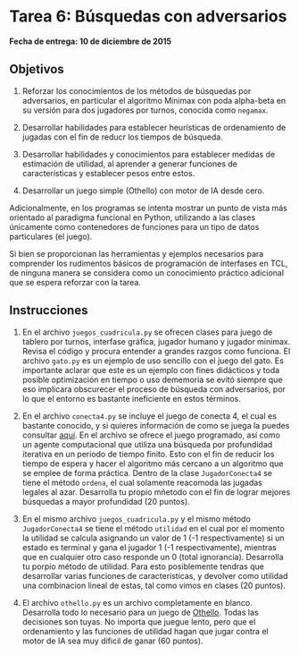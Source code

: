 # Tarea 6: Búsquedas con adversarios

**Fecha de entrega: 10 de diciembre de 2015**

## Objetivos

1. Reforzar los conocimientos de los métodos de búsquedas por adversarios, en particular 
   el algoritmo Minimax con poda alpha-beta en su versión para dos jugadores por turnos, conocida 
   como `negamax`.

2. Desarrollar habilidades para establecer heurísticas de ordenamiento de jugadas con el fin de reducr los
   tiempos de búsqueda.
   
3. Desarrollar habilidades y conocimientos para establecer medidas de estimación de utilidad, al aprender a 
   generar funciones de características y establecer pesos entre estos.
   
4. Desarrollar un juego simple (Othello) con motor de IA desde cero.

Adicionalmente, en los programas se intenta mostrar un punto de vista más orientado al paradigma funcional en Python,
utilizando a las clases únicamente como contenedores de funciones para un tipo de datos particulares (el juego).

Si bien se proporcionan las herramientas y ejemplos necesarios para comprender los rudimentos básicos de programación 
de interfases en TCL, de ninguna manera se considera como un conocimiento práctico adicional que se espera
reforzar con la tarea.

## Instrucciones

1. En el archivo `juegos_cuadricula.py` se ofrecen clases para juego de tablero por turnos, interfase gráfica, jugador
   humano y jugador minimax. Revisa el código y procura entender a grandes razgos como funciona. El archivo `gato.py`
   es un ejemplo de uso sencillo con el juego del gato. Es importante aclarar que este es un ejemplo con fines didácticos y 
   toda posible optimización en tiempo o uso dememoria se evitó siempre que eso implicara obscurecer el proceso de
   búsqueda con adversarios, por lo que el entorno es bastante ineficiente en estos términos.
   
2. En el archivo `conecta4.py` se incluye el juego de conecta 4, el cual es bastante conocido, y si quieres información
   de como se juega la puedes consultar [aqui](http://en.wikipedia.org/wiki/Connect_Four). En el archivo se ofrece el 
   juego programado, así como un agente computacional que utiliza una búsqueda por profundidad iterativa en un periodo 
   de tiempo finito. Esto con el fin de reducir los tiempo de espera y hacer el algoritmo más cercano a un algoritmo
   que se emplee de forma práctica. Dentro de la clase `JugadorConecta4` se tiene el método `ordena`, el cual solamente
   reacomoda las jugadas legales al azar. Desarrolla tu propio mñetodo con el fin de lograr mejores búsquedas a mayor
   profundidad (20 puntos).
   
3. En el mismo archivo `juegos_cuadricula.py` y el mismo método `JugadorConecta4` se tiene el método `utilidad` en 
   el cual por el momento la utilidad se calcula asignando un valor de 1 (-1 respectivamente) si un estado es terminal
   y gana el jugador 1 (-1 respectivamente), mientras que en cualquier otro caso responde un 0 (total ignorancia). 
   Desarrolla tu porpio método de utilidad. Para esto posiblemente tendras que desarrollar varias funciones de 
   características, y devolver como utilidad una combinacion lineal de estas, tal como vimos en clases (20 puntos).
   
4. El archivo `othello.py` es un archivo completamente en blanco. Desarrolla todo lo necesario para un juego de 
   [Othello](http://en.wikipedia.org/wiki/Reversi). Todas las decisiones son tuyas. No importa que juegue lento,
   pero que el ordenamiento y las funciones de utilidad hagan que jugar contra el motor de IA sea muy dificil de
   ganar (60 puntos). 
   
   
